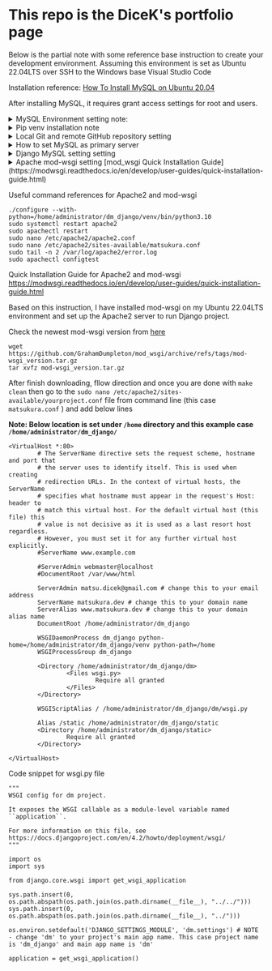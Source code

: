 # This repo is the DiceK's portfolio page

Below is the partial note with some reference base instruction to create your development environment.
Assuming this environment is set as Ubuntu 22.04LTS over SSH to the Windows base Visual Studio Code

Installation reference: [How To Install MySQL on Ubuntu 20.04](https://www.digitalocean.com/community/tutorials/how-to-install-mysql-on-ubuntu-20-04/)

After installing MySQL, it requires grant access settings for root and users. 
<details>
<summary>MySQL Environment setting note:</summary>
In order to edit as root, login

```
sudo mysql -u root -p
Enter password:
```

```
CREATE USER 'user'@'%' WITH GRANT OPTION;
```

Related reference page: 
 [Host 'xxx.xx.xxx.xxx' is not allowed to connect to this MySQL server](https://stackoverflow.com/questions/1559955/host-xxx-xx-xxx-xxx-is-not-allowed-to-connect-to-this-mysql-server/)
 [How To Allow Remote Access to MySQL](https://www.digitalocean.com/community/tutorials/how-to-allow-remote-access-to-mysql/)



Connect to the remote server in different IP address
```
mysql -u nextcloud -h 192.168.xxx.xxx -P 330x -p 
```
### Optional - replication setting note will be added later

</details>

<details>
<summary>Pip venv installation note</summary>

Install venv to working directory
```
python3 -m venv venv
```

activate ```venv``` environment
```
source venv/bin/activate
```

pip install from requirements.txt file
```
python -m pip install -r requirements.txt
```

If ```mysqlclient==2.0.3``` gives error  saying "[Mysqlclient cannot install via pip, cannot find pkg-config name](https://stackoverflow.com/questions/76585758/mysqlclient-cannot-install-via-pip-cannot-find-pkg-config-name#:~:text=The%20error%20you%20are%20encountering,build%20the%20mysqlclient%20Python%20package.)", do below command
```
sudo apt-get install python3-dev default-libmysqlclient-dev build-essential pkg-config
```
[Reference from mysqlclient GitHub](https://github.com/PyMySQL/mysqlclient)

If ```ldap``` returns error, [I can't install python-ldap](https://stackoverflow.com/questions/4768446/i-cant-install-python-ldap), then do below
```
sudo apt-get install libsasl2-dev python3-dev libldap2-dev libssl-dev
```

Then do again
```
python -m pip install -r requirements.txt
```
should install all packages

</details>

<details>
<summary>Local Git and remote GitHub repository setting</summary>

Add git ignore file

***This is the very important step*** Git ignore files saves tons of space (such as venv file or media files) and unwilling file (such as password and email address etc) to expose to the remote if that is set especially as a public repository

get git files from GitHub:
Recommend read through [Using Git source control in VS Code](https://code.visualstudio.com/docs/sourcecontrol/overview)

Install Git on the linux environment 
```
sudo apt install 
```

Setup the remote repository to the local VS code environment

Go to the Git pane and then add remote folloing below screenshot

![image](https://github.com/dmatsukura/dm/assets/82191672/ddd2941a-0eb6-4cb6-a014-014b79059a7f)

Add remote URL here

![image](https://github.com/dmatsukura/dm/assets/82191672/3144dd1b-3c8a-45ab-a2b4-0b690fc27cef)

Put your name of this remote branch 

![image](https://github.com/dmatsukura/dm/assets/82191672/a240fc7b-46cd-4664-b34e-d0b6e3acce2b)

This name part will be appear when you type on the command to commit or pull every each time. For example:

![image](https://github.com/dmatsukura/dm/assets/82191672/269bd0b3-58c8-4c20-b39d-577dc8127393)


For the first commit, you have to set up your git config file entering your user.email and your user.name. 
Otherwise pop up below error message
```
(venv) xxxx$ git commit -m "initial local setting"
Author identity unknown

*** Please tell me who you are.

Run

  git config --global user.email "you@example.com"
  git config --global user.name "Your Name"

to set your account's default identity.
Omit --global to set the identity only in this repository.

fatal: unable to auto-detect email address (got 'xxxxx@xxxx-xxxx.(none)')
```

</details>


<details>
<summary> How to set MySQL as primary server</summary>
[How to set up environment variables in DJango](https://alicecampkin.medium.com/how-to-set-up-environment-variables-in-django-f3c4db78c55f)
Install django-environ
```
pip install django-environ
```
On the setting.py file do
```
import environ
```
Under import and from sections, enter:
```
#Initialize environment variables
env = environ.Env()
environ.Env.read_env()
```
Then create your .env file
CAUTION: If you have not create .gitignore file, create it otherwise this sql password will be exposed to the repository if that is the publicly accessible

Install django-extensions to generate secret key
Reference: [How To Store Django Secret Keys In Development And Production](https://www.youtube.com/watch?v=bPR3Q0BFFzw)
```
pip install django-extensions
```
Clone from GitHub repository to project directory 
Follow [this "Getting it", "Installing it" and "Using it" direction](https://github.com/django-extensions/django-extensions)

    $ git clone git://github.com/django-extensions/django-extensions.git
    $ cd django-extensions
    $ python setup.py install

Then finally run:
```
python manage.py generate_secret_key
```

Paste generated key into the SECRET_KEY section of .env file



[Git Ignore file list sample from toptal.com](https://www.toptal.com/developers/gitignore/api/python)

Abobe steps troubleshoot: If you are facing below error message
```
django.core.exceptions.ImproperlyConfigured: The app label 'django-extensions' is not a valid Python identifier.
```
The solution might be copy paste from README.md file the right file name is in the INSTALLED_APPS section 
![image](https://github.com/dmatsukura/dm/assets/82191672/d4ff3012-09d6-4def-84ac-1659754b95b9)

OR
Try create first app (above state is just created project and cloned the 'django-extensions' under project directory. 

![image](https://github.com/dmatsukura/dm/assets/82191672/0803aa99-6630-4500-b8c4-013d14e48b43)


</details>

<details>
<summary>Django MySQL setting setting </summary>
[Django official documentation](https://docs.djangoproject.com/en/4.2/intro/tutorial02/#database-setup)

[How to Connect MySQL Database with Django Project](https://www.youtube.com/watch?v=SNyCV8vOr-g)

Once setting is done do 
```
python manage.py makemigrations
```
And do migrate
```
python manage.py migrate
```
</details>

<details>
<summary>Apache mod-wsgi setting</sumamry>
[mod_wsgi Quick Installation Guide](https://modwsgi.readthedocs.io/en/develop/user-guides/quick-installation-guide.html)



Useful command references for Apache2 and mod-wsgi
```
./configure --with-python=/home/administrator/dm_django/venv/bin/python3.10
sudo systemctl restart apache2
sudo apachectl restart
sudo nano /etc/apache2/apache2.conf
sudo nano /etc/apache2/sites-available/matsukura.conf
sudo tail -n 2 /var/log/apache2/error.log
sudo apachectl configtest
```

Quick Installation Guide for Apache2 and mod-wsgi
https://modwsgi.readthedocs.io/en/develop/user-guides/quick-installation-guide.html

Based on this instruction, I have installed mod-wsgi on my Ubuntu 22.04LTS environment and set up the Apache2 server to run Django project.

Check the newest mod-wsgi version from [here](https://github.com/GrahamDumpleton/mod_wsgi/releases) 
```
wget https://github.com/GrahamDumpleton/mod_wsgi/archive/refs/tags/mod-wsgi_version.tar.gz
tar xvfz mod-wsgi_version.tar.gz
```

After finish downloading, fllow direction and once you are done with ```make clean``` then go to the ```sudo nano /etc/apache2/sites-available/yourproject.conf``` file from command line (this case ```matsukura.conf``` ) and add below lines

**Note: Below location is set under ```/home``` directory and this example case ```/home/administrator/dm_django/```**
```
<VirtualHost *:80>
        # The ServerName directive sets the request scheme, hostname and port that
        # the server uses to identify itself. This is used when creating
        # redirection URLs. In the context of virtual hosts, the ServerName
        # specifies what hostname must appear in the request's Host: header to
        # match this virtual host. For the default virtual host (this file) this
        # value is not decisive as it is used as a last resort host regardless.
        # However, you must set it for any further virtual host explicitly.
        #ServerName www.example.com

        #ServerAdmin webmaster@localhost
        #DocumentRoot /var/www/html

        ServerAdmin matsu.dicek@gmail.com # change this to your email address
        ServerName matsukura.dev # change this to your domain name
        ServerAlias www.matsukura.dev # change this to your domain alias name
        DocumentRoot /home/administrator/dm_django 

        WSGIDaemonProcess dm_django python-home=/home/administrator/dm_django/venv python-path=/home
        WSGIProcessGroup dm_django

        <Directory /home/administrator/dm_django/dm>
                <Files wsgi.py>
                        Require all granted
                </Files>
        </Directory>

        WSGIScriptAlias / /home/administrator/dm_django/dm/wsgi.py

        Alias /static /home/administrator/dm_django/static
        <Directory /home/administrator/dm_django/static>
                Require all granted
        </Directory>

</VirtualHost>

```

Code snippet for wsgi.py file
```
"""
WSGI config for dm project.

It exposes the WSGI callable as a module-level variable named ``application``.

For more information on this file, see
https://docs.djangoproject.com/en/4.2/howto/deployment/wsgi/
"""

import os
import sys

from django.core.wsgi import get_wsgi_application

sys.path.insert(0, os.path.abspath(os.path.join(os.path.dirname(__file__), "../../")))
sys.path.insert(0, os.path.abspath(os.path.join(os.path.dirname(__file__), "../")))

os.environ.setdefault('DJANGO_SETTINGS_MODULE', 'dm.settings') # NOTE - change 'dm' to your project's main app name. This case project name is 'dm_django' and main app name is 'dm'

application = get_wsgi_application()
```

</details>